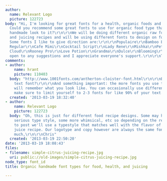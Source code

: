 ```yaml
---
author:
  name: Relevant Logo
  picture: 122723
body: "Hi, I'm looking for great fonts for a health, organic foods and juicing blog.
  Could you recommend some great fonts to use for organic food type that has the organic
  handmade look to it?\r\n\r\nWe will be doing different organic raw food recipes
  and juicing recipes and will be using different fonts to design on food photos.
  Some fonts I like to give direction are:\r\n\r\nPopulaire\r\nBamboo Brisk Regular\r\nBarmbrack\r\nHand-Slab
  Regular\r\nCafe Mimi\r\nCocktail Script\r\nLady Rene\r\nMishka\r\nPetit Oiseau\r\nSusa\r\nBerimbau\r\nAmarelinha\r\nHappy
  Cloud\r\nRooney Pro\r\nLove Potion\r\nGrandma\r\nDulce\r\nBlooming\r\nMija\r\n\r\nI'm
  open to any suggestions and I appreciate everyone's support.\r\n\r\nThanks kindly,\r\n\r\nChris"
comments:
- author:
    name: hrant
    picture: 110403
  body: "http://www.1001fonts.com/antherton-cloister-font.html\r\n\r\nBTW what's your
    text font?\r\n\r\nAnd something important: the more fonts you use the less people
    will remember what you look like. You can occasionally use different fonts, but
    make sure to limit yourself to 2-3 fonts for like 90% of your text.\r\n\r\nhhp\r\n"
  created: '2013-03-19 18:32:40'
- author:
    name: Relevant Logo
    picture: 122723
  body: "Oh, this is just for different food recipe designs. Some may have a more
    serious type style, some more whimsical, etc so depending on the recipe we want
    to post we'll use a typestyle that matches well with the flavor of the dish or
    juice recipe. Our logotype and copy however are always the same fonts :)\r\n\r\nThanks
    much,\r\n\r\nChris"
  created: '2013-03-19 22:50:20'
date: '2013-03-19 18:08:43'
files:
- filename: simple-citrus-juicing-recipe.jpg
  uri: public://old-images/simple-citrus-juicing-recipe.jpg
node_type: font_id
title: Organic handmade font types for food, health, and juicing

---
```

